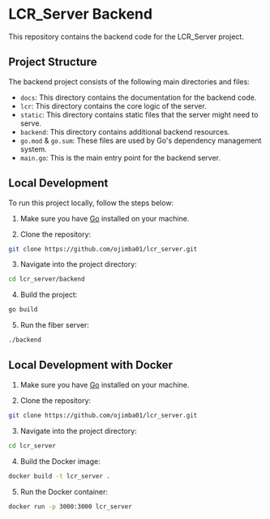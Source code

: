 # LCR_Server Backend

This repository contains the backend code for the LCR_Server project.

## Project Structure

The backend project consists of the following main directories and files:

- `docs`: This directory contains the documentation for the backend code.
- `lcr`: This directory contains the core logic of the server.
- `static`: This directory contains static files that the server might need to serve.
- `backend`: This directory contains additional backend resources.
- `go.mod` & `go.sum`: These files are used by Go's dependency management system.
- `main.go`: This is the main entry point for the backend server.

## Local Development

To run this project locally, follow the steps below:

1. Make sure you have [Go](https://golang.org/dl/) installed on your machine.

2. Clone the repository:

```bash
git clone https://github.com/ojimba01/lcr_server.git
```

3. Navigate into the project directory:

```bash
cd lcr_server/backend
```
4. Build the project:

```bash
go build
```
5. Run the fiber server:

```bash
./backend
```

## Local Development with Docker

1. Make sure you have [Go](https://golang.org/dl/) installed on your machine.

2. Clone the repository:

```bash
git clone https://github.com/ojimba01/lcr_server.git
```

3. Navigate into the project directory:

```bash
cd lcr_server
```
4. Build the Docker image:

```bash
docker build -t lcr_server .
```
5. Run the Docker container:

```bash
docker run -p 3000:3000 lcr_server
```
